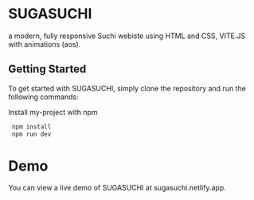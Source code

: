 # SUGASUCHI
 a modern, fully responsive Suchi webiste using HTML and CSS, VITE.JS with animations (aos).

## Getting Started
To get started with SUGASUCHI, simply clone the repository and run the following commands:

Install my-project with npm

```bash
 npm install
 npm run dev
```
# Demo
You can view a live demo of SUGASUCHI at sugasuchi.netlify.app.
